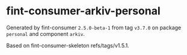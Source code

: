 # fint-consumer-arkiv-personal

Generated by fint-consumer `2.5.0-beta-1` from tag `v3.7.0` on package `personal` and component `arkiv`.

Based on fint-consumer-skeleton refs/tags/v1.5.1.
